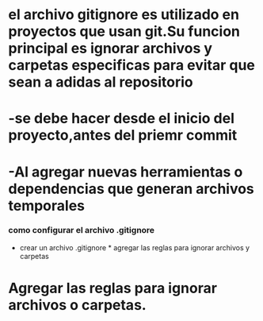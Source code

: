 # el archivo gitignore es utilizado en proyectos que usan git.Su funcion principal es ignorar archivos y carpetas especificas para evitar que sean a adidas al repositorio 
# -se debe hacer desde el inicio  del proyecto,antes del priemr commit 
# -Al agregar nuevas herramientas o dependencias que generan archivos temporales 
### como configurar el archivo .gitignore 
* crear un archivo .gitignore   * agregar las reglas para ignorar archivos y carpetas 
# Agregar las reglas para ignorar archivos o carpetas.

